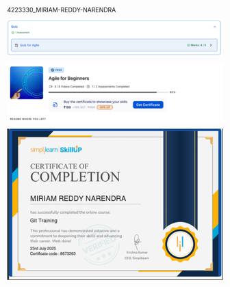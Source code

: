 4223330_MIRIAM-REDDY-NARENDRA

![SDLC Certificate](https://raw.githubusercontent.com/Narendra-127/4223330_MIRIAM-REDDY-NARENDRA/main/SDLC/AGILE(MARKS).png)

![SDLC Certificate](https://raw.githubusercontent.com/Narendra-127/4223330_MIRIAM-REDDY-NARENDRA/main/SDLC/AGILE(PERCENTAGE).png)

![GIT Certificate](https://github.com/Narendra-127/4223330_MIRIAM-REDDY-NARENDRA/blob/main/GIT/GIT%20CERTIFICATE.png)

